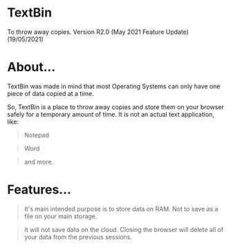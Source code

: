 # TextBin
To throw away copies.
Version R2.0 (May 2021 Feature Update) (19/05/2021)

# About...
TextBin was made in mind that most Operating Systems can only have one piece of data copied at a time.

So, TextBin is a place to throw away copies and store them on your browser safely for a temporary amount of time.
It is not an actual text application, like: 
> Notepad

> Word

> and more.

# Features...
> It's main intended purpose is to store data on RAM. Not to save as a file on your main storage.

> It will not save data on the cloud. Closing the browser will delete all of your data from the previous sessions.
